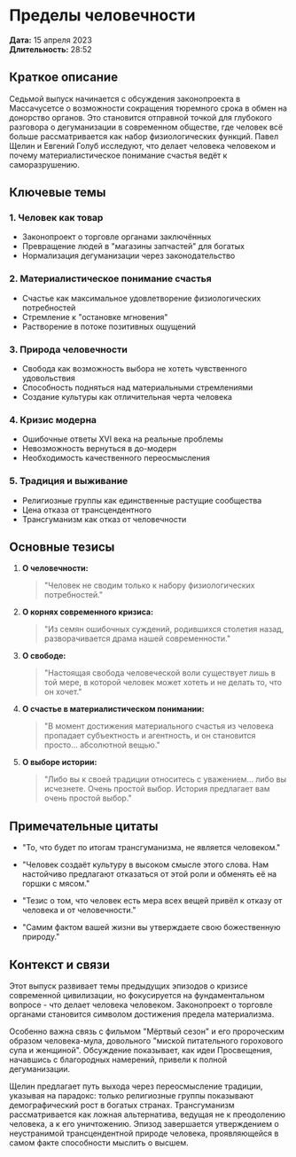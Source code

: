 # Пределы человечности

**Дата:** 15 апреля 2023  
**Длительность:** 28:52

## Краткое описание

Седьмой выпуск начинается с обсуждения законопроекта в Массачусетсе о возможности сокращения тюремного срока в обмен на донорство органов. Это становится отправной точкой для глубокого разговора о дегуманизации в современном обществе, где человек всё больше рассматривается как набор физиологических функций. Павел Щелин и Евгений Голуб исследуют, что делает человека человеком и почему материалистическое понимание счастья ведёт к саморазрушению.

## Ключевые темы

### 1. Человек как товар
- Законопроект о торговле органами заключённых
- Превращение людей в "магазины запчастей" для богатых
- Нормализация дегуманизации через законодательство

### 2. Материалистическое понимание счастья
- Счастье как максимальное удовлетворение физиологических потребностей
- Стремление к "остановке мгновения"
- Растворение в потоке позитивных ощущений

### 3. Природа человечности
- Свобода как возможность выбора не хотеть чувственного удовольствия
- Способность подняться над материальными стремлениями
- Создание культуры как отличительная черта человека

### 4. Кризис модерна
- Ошибочные ответы XVI века на реальные проблемы
- Невозможность вернуться в до-модерн
- Необходимость качественного переосмысления

### 5. Традиция и выживание
- Религиозные группы как единственные растущие сообщества
- Цена отказа от трансцендентного
- Трансгуманизм как отказ от человечности

## Основные тезисы

1. **О человечности:**
   > "Человек не сводим только к набору физиологических потребностей."

2. **О корнях современного кризиса:**
   > "Из семян ошибочных суждений, родившихся столетия назад, разворачивается драма нашей современности."

3. **О свободе:**
   > "Настоящая свобода человеческой воли существует лишь в той мере, в которой человек может хотеть и не делать то, что он хочет."

4. **О счастье в материалистическом понимании:**
   > "В момент достижения материального счастья из человека пропадает субъектность и агентность, и он становится просто... абсолютной вещью."

5. **О выборе истории:**
   > "Либо вы к своей традиции относитесь с уважением... либо вы исчезнете. Очень простой выбор. История предлагает вам очень простой выбор."

## Примечательные цитаты

- "То, что будет по итогам трансгуманизма, не является человеком."

- "Человек создаёт культуру в высоком смысле этого слова. Нам настойчиво предлагают отказаться от этой роли и обменять её на горшки с мясом."

- "Тезис о том, что человек есть мера всех вещей привёл к отказу от человека и от человечности."

- "Самим фактом вашей жизни вы утверждаете свою божественную природу."

## Контекст и связи

Этот выпуск развивает темы предыдущих эпизодов о кризисе современной цивилизации, но фокусируется на фундаментальном вопросе - что делает человека человеком. Законопроект о торговле органами становится символом достижения предела материализма.

Особенно важна связь с фильмом "Мёртвый сезон" и его пророческим образом человека-мула, довольного "миской питательного горохового супа и женщиной". Обсуждение показывает, как идеи Просвещения, начавшись с благородных намерений, привели к полной дегуманизации.

Щелин предлагает путь выхода через переосмысление традиции, указывая на парадокс: только религиозные группы показывают демографический рост в богатых странах. Трансгуманизм рассматривается как ложная альтернатива, ведущая не к преодолению человека, а к его уничтожению. Эпизод завершается утверждением о неустранимой трансцендентной природе человека, проявляющейся в самом факте способности мыслить о высшем.
